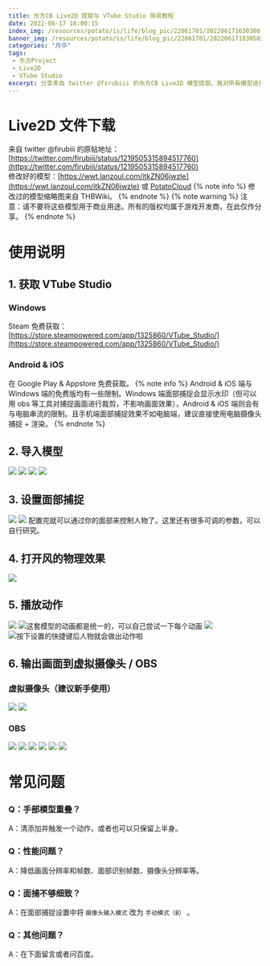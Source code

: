 ```yaml
---
title: 东方CB Live2D 提取与 VTube Studio 简易教程
date: 2022-06-17 16:00:15
index_img: /resources/potato/is/life/blog_pic/22061701/202206171630300.jpg
banner_img: /resources/potato/is/life/blog_pic/22061701/202206171830583.jpg
categories: "月华"
tags:
 - 东方Project
 - Live2D
 - VTube Studio
excerpt: 分享来自 twitter @firubiii 的东方CB Live2D 模型提取。我对所有模型进行了配置和修改，且可以用于 Vtuber Studio 面部捕捉。
---
```

# Live2D 文件下载
来自 twitter @firubiii 的原帖地址：[https://twitter.com/firubiii/status/1219505315894517760](https://twitter.com/firubiii/status/1219505315894517760)  
修改好的模型：[https://wwt.lanzoul.com/itkZN06jwzle](https://wwt.lanzoul.com/itkZN06jwzle) 或 [PotatoCloud](https://cloud.akyuu.cn/s/Dwum)
{% note info %}
修改过的模型缩略图来自 THBWiki。
{% endnote %} 
{% note warning %}
注意：请不要将这些模型用于商业用途。所有的版权均属于游戏开发商，在此仅作分享。
{% endnote %}
# 使用说明
## 1. 获取 VTube Studio
### Windows
Steam 免费获取：[https://store.steampowered.com/app/1325860/VTube_Studio/](https://store.steampowered.com/app/1325860/VTube_Studio/)
### Android & iOS
在 Google Play & Appstore 免费获取。
{% note info %}
Android & iOS 端与 Windows 端的免费版均有一些限制。Windows 端面部捕捉会显示水印（但可以用 obs 等工具对捕捉画面进行裁剪，不影响画面效果），Android & iOS 端则会有与电脑串流的限制。且手机端面部捕捉效果不如电脑端，建议直接使用电脑摄像头捕捉 + 渲染。
{% endnote %}

## 2. 导入模型
![](/resources/potato/is/life/blog_pic/22061701/202206171701322.webp)
![](/resources/potato/is/life/blog_pic/22061701/202206171702398.webp)
![](/resources/potato/is/life/blog_pic/22061701/202206171702389.webp)
![](/resources/potato/is/life/blog_pic/22061701/202206171702258.webp)

## 3. 设置面部捕捉
![](/resources/potato/is/life/blog_pic/22061701/202206171705031.webp)
![](/resources/potato/is/life/blog_pic/22061701/202206171706910.webp)
配置完就可以通过你的面部来控制人物了。这里还有很多可调的参数，可以自行研究。

## 4. 打开风的物理效果
![](/resources/potato/is/life/blog_pic/22061701/202206171706116.webp)
## 5. 播放动作
![](/resources/potato/is/life/blog_pic/22061701/202206171707413.webp)
![这套模型的动画都是统一的，可以自己尝试一下每个动画](/resources/potato/is/life/blog_pic/22061701/202206171707768.webp)
![](/resources/potato/is/life/blog_pic/22061701/202206171708122.webp)
![按下设置的快捷键后人物就会做出动作啦](/resources/potato/is/life/blog_pic/22061701/202206171708532.webp)

## 6. 输出画面到虚拟摄像头 / OBS
### 虚拟摄像头（建议新手使用）
![](/resources/potato/is/life/blog_pic/22061701/202206171716839.webp)
![](/resources/potato/is/life/blog_pic/22061701/202206171724921.webp)
### OBS
![](/resources/potato/is/life/blog_pic/22061701/202206171722593.webp)
![](/resources/potato/is/life/blog_pic/22061701/202206171722503.webp)
![](/resources/potato/is/life/blog_pic/22061701/202206171722056.webp)
![](/resources/potato/is/life/blog_pic/22061701/202206171722155.webp)
![](/resources/potato/is/life/blog_pic/22061701/202206171722295.webp)
![](/resources/potato/is/life/blog_pic/22061701/202206171722871.webp)
# 常见问题
### Q：手部模型重叠？
A：清添加并触发一个动作，或者也可以只保留上半身。
### Q：性能问题？
A：降低画面分辨率和帧数、面部识别帧数、摄像头分辨率等。
### Q：面捕不够细致？
A：在面部捕捉设置中将 `摄像头输入模式` 改为 `手动模式（B）` 。
### Q：其他问题？
A：在下面留言或者问百度。

